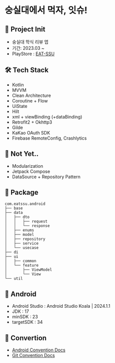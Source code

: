 # 숭실대에서 먹자, 잇슈!


## 📌 Project Init

- 숭실대 학식 리뷰 앱
- 기간: 2023.03 ~
- PlayStore : [EAT-SSU](https://play.google.com/store/apps/details?id=com.eassu.android)

## 🛠 Tech Stack
- Kotlin
- MVVM
- Clean Architecture
- Coroutine + Flow
- UiState
- Hilt
- xml + viewBinding (+dataBinding)
- Retrofit2 + Okhttp3
- Gilde
- KaKao OAuth SDK
- Firebase RemoteConfig, Crashlytics 

## 🤔 Not Yet..
- Modularization
- Jetpack Compose
- DataSource + Repository Pattern

## 📄 Package
```
com.eatssu.android
├── base
├── data
│   ├── dto
│   │   ├── request
│   │   └── response
│   ├── enums
│   ├── model
│   ├── repository
│   ├── service
│   └── usecase
├── di
├── ui
│   ├── common
│   └── feature
│       ├── ViewModel
│       └── View
└── util
```


## 🤖 Android
- Android Studio : Android Studio Koala | 2024.1.1
- JDK : 17
- minSDK : 23
- targetSDK : 34

## 🐚 Convertion
- [Android Convention Docs](https://github.com/EAT-SSU/Android/wiki/Android-convention)  
- [Git Convention Docs](https://github.com/EAT-SSU/Android/wiki/Git-convention)
